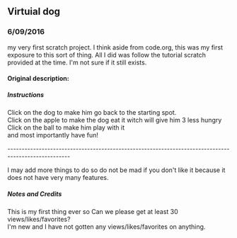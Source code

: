 ## Virtuial dog
### 6/09/2016

my very first scratch project. I think aside from code.org, this was my first exposure to this sort of thing. All I did was follow the tutorial scratch provided at the time. I'm not sure if it still exists. 

#### Original description:

##### Instructions

Click on the dog to make him go back to the starting spot.  
Click on the apple to make the dog eat it witch will give him 3 less hungry  
Click on the ball to make him play with it  
and most importantly have fun!

\----------------------------------------------------------------------------------------------------

I may add more things to do so do not be mad if you don't like it because it does not have very many features.

##### Notes and Credits

This is my first  thing ever so Can we please get at least 30 views/likes/favorites?  
I'm new and I have not gotten any views/likes/favorites on anything.